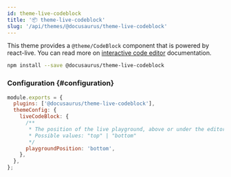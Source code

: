 ```yaml
---
id: theme-live-codeblock
title: '📦 theme-live-codeblock'
slug: '/api/themes/@docusaurus/theme-live-codeblock'
---
```


This theme provides a `@theme/CodeBlock` component that is powered by react-live. You can read more on [interactive code editor](../../guides/markdown-features/markdown-features-code-blocks.mdx#interactive-code-editor) documentation.

```bash npm2yarn
npm install --save @docusaurus/theme-live-codeblock
```

### Configuration {#configuration}

```jsx title="docusaurus.config.js"
module.exports = {
  plugins: ['@docusaurus/theme-live-codeblock'],
  themeConfig: {
    liveCodeBlock: {
      /**
       * The position of the live playground, above or under the editor
       * Possible values: "top" | "bottom"
       */
      playgroundPosition: 'bottom',
    },
  },
};
```

